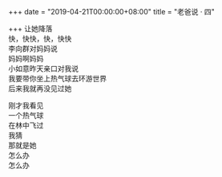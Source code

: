+++
date = "2019-04-21T00:00:00+08:00"
title = "老爸说 · 四"

+++
让她降落  
快，快快，快，快快  
李向群对妈妈说  
妈妈啊妈妈  
小如意昨天亲口对我说  
我要带你坐上热气球去环游世界  
后来我就再没见过她  
  
刚才我看见  
一个热气球  
在林中飞过  
我猜  
那就是她  
怎么办  
怎么办